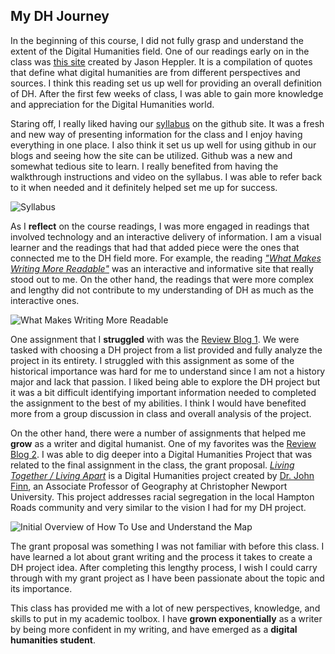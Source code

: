 ## My DH Journey

In the beginning of this course, I did not fully grasp and understand the extent of the Digital Humanities field. One of our readings early on in the class was [this site](https://whatisdigitalhumanities.com/) created by Jason Heppler. It is a compilation of quotes that define what digital humanities are from different perspectives and sources. I think this reading set us up well for providing an overall definition of DH. After the first few weeks of class, I was able to gain more knowledge and appreciation for the Digital Humanities world. 

Staring off, I really liked having our [syllabus](https://deanna-stover.github.io/coursesCNU/2022/engl350fall2022) on the github site. It was a fresh and new way of presenting information for the class and I enjoy having everything in one place. I also think it set us up well for using github in our blogs and seeing how the site can be utilized. Github was a new and somewhat tedious site to learn. I really benefited from having the walkthrough instructions and video on the syllabus. I was able to refer back to it when needed and it definitely helped set me up for success. 

![Syllabus](https://kendyllmb.github.io/kendyllmb/images/Syllabus.jpeg)

As I __reflect__ on the course readings, I was more engaged in readings that involved technology and an interactive delivery of information. I am a visual learner and the readings that had that added piece were the ones that connected me to the DH field more. For example, the reading [*"What Makes Writing More Readable"*](https://pudding.cool/2022/02/plain/) was an interactive and informative site that really stood out to me. On the other hand, the readings that were more complex and lengthy did not contribute to my understanding of DH as much as the interactive ones. 

![What Makes Writing More Readable](https://kendyllmb.github.io/kendyllmb/images/Reading.jpeg)

One assignment that I __struggled__ with was the [Review Blog 1](https://kendyllmb.github.io/kendyllmb/2022/10/21/Review-Blog-1.html). We were tasked with choosing a DH project from a list provided and fully analyze the project in its entirety. I struggled with this assignment as some of the historical importance was hard for me to understand since I am not a history major and lack that passion. I liked being able to explore the DH project but it was a bit difficult identifying important information needed to completed the assignment to the best of my abilities. I think I would have benefited more from a group discussion in class and overall analysis of the project. 

On the other hand, there were a number of assignments that helped me __grow__ as a writer and digital humanist. One of my favorites was the [Review Blog 2](https://kendyllmb.github.io/kendyllmb/2022/10/21/Review-Blog-2.html). I was able to dig deeper into a Digital Humanities Project that was related to the final assignment in the class, the grant proposal. [*Living Together / Living Apart*](https://www.livingtogetherlivingapart.com/) is a Digital Humanities project created by [Dr. John Finn](https://cnu.edu/people/johnfinn/), an Associate Professor of Geography at Christopher Newport University. This project addresses racial segregation in the local Hampton Roads community and very similar to the vision I had for my DH project.

![Initial Overview of How To Use and Understand the Map](https://kendyllmb.github.io/kendyllmb/images/howto.gif)

The grant proposal was something I was not familiar with before this class. I have learned a lot about grant writing and the process it takes to create a DH project idea. After completing this lengthy process, I wish I could carry through with my grant project as I have been passionate about the topic and its importance. 

This class has provided me with a lot of new perspectives, knowledge, and skills to put in my academic toolbox. I have __grown exponentially__ as a writer by being more confident in my writing, and have emerged as a __digital humanities student__. 

